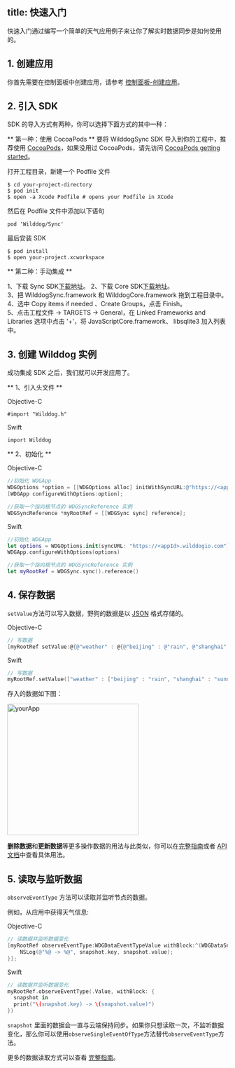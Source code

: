 
title: 快速入门
---

快速入门通过编写一个简单的天气应用例子来让你了解实时数据同步是如何使用的。

## 1. 创建应用

你首先需要在控制面板中创建应用，请参考 [控制面板-创建应用](/console/creat.html)。

## 2. 引入 SDK

SDK 的导入方式有两种，你可以选择下面方式的其中一种：

** 第一种：使用 CocoaPods **
要将 WilddogSync SDK 导入到你的工程中，推荐使用 [CocoaPods](https://cocoapods.org/)，如果没用过 CocoaPods，请先访问 [CocoaPods getting started](https://guides.cocoapods.org/using/getting-started.html)。 

打开工程目录，新建一个 Podfile 文件

	$ cd your-project-directory
	$ pod init
	$ open -a Xcode Podfile # opens your Podfile in XCode

然后在 Podfile 文件中添加以下语句

	pod 'Wilddog/Sync'

最后安装 SDK

	$ pod install
	$ open your-project.xcworkspace

** 第二种：手动集成 **

1、下载 Sync SDK[下载地址](https://cdn.wilddog.com/sdk/ios/2.0.1/WilddogSync.framework-2.0.1.zip)。 
2、下载 Core SDK[下载地址](https://cdn.wilddog.com/sdk/ios/2.0.1/WilddogCore.framework-2.0.1.zip)。        
3、把 WilddogSync.framework 和 WilddogCore.framework 拖到工程目录中。  
4、选中 Copy items if needed 、Create Groups，点击 Finish。  
5、点击工程文件 -> TARGETS -> General，在 Linked Frameworks and Libraries 选项中点击 '+'，将 JavaScriptCore.framework、 libsqlite3 加入列表中。

## 3. 创建 Wilddog 实例
成功集成 SDK 之后，我们就可以开发应用了。

** 1、引入头文件 **

Objective-C 

	#import "Wilddog.h"


Swift

	import Wilddog

** 2、初始化 **

Objective-C 

```objectivec
//初始化 WDGApp
WDGOptions *option = [[WDGOptions alloc] initWithSyncURL:@"https://<appId>.wilddogio.com"];
[WDGApp configureWithOptions:option];

//获取一个指向根节点的 WDGSyncReference 实例    
WDGSyncReference *myRootRef = [[WDGSync sync] reference];
```

Swift

```swift
//初始化 WDGApp
let options = WDGOptions.init(syncURL: "https://<appId>.wilddogio.com")
WDGApp.configureWithOptions(options)

//获取一个指向根节点的 WDGSyncReference 实例
let myRootRef = WDGSync.sync().reference()
```

## 4. 保存数据

`setValue`方法可以写入数据，野狗的数据是以 [JSON](http://json.org) 格式存储的。

Objective-C 

```objectivec
// 写数据
[myRootRef setValue:@{@"weather" : @{@"beijing" : @"rain", @"shanghai" : @"sunny"}}];


```

Swift

```swift
// 写数据
myRootRef.setValue(["weather" : ["beijing" : "rain", "shanghai" : "sunny"]])

```
存入的数据如下图：

 <img src="/images/saveapp.png" alt="yourApp" width="300">

**删除数据**和**更新数据**等更多操作数据的用法与此类似，你可以在[完整指南](/guide/sync/ios/save-data.html)或者 [API 文档](/api/sync/ios.html)中查看具体用法。

## 5. 读取与监听数据

`observeEventType` 方法可以读取并监听节点的数据。

例如，从应用中获得天气信息:

Objective-C 

```objectivec
// 读数据并监听数据变化
[myRootRef observeEventType:WDGDataEventTypeValue withBlock:^(WDGDataSnapshot *snapshot) {
    NSLog(@"%@ -> %@", snapshot.key, snapshot.value);
}];

```

Swift
```swift
// 读数据并监听数据变化
myRootRef.observeEventType(.Value, withBlock: {
  snapshot in
  print("\(snapshot.key) -> \(snapshot.value)")
})

```

`snapshot` 里面的数据会一直与云端保持同步。如果你只想读取一次，不监听数据变化，那么你可以使用`observeSingleEventOfType`方法替代`observeEventType`方法。

更多的数据读取方式可以查看 [完整指南](/guide/sync/ios/save-data.html)。


